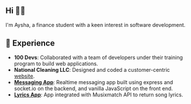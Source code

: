 ## Hi 👋🏼
I'm Aysha, a finance student with a keen interest in software development.

## 🤗 Experience
+ __100 Devs__: Collaborated with a team of developers under their training program to build web applications.
+ __National Cleaning LLC__: Designed and coded a customer-centric [website](http://natlcleaning.com/).
+ __[Messaging App](https://github.com/AyshaHakeem/messaging-app)__: Realtime messaging app built using express and socket.io on the backend, and vanilla JavaScript on the front end. 
+ __[Lyrics App](https://github.com/AyshaHakeem/lyrics-app)__: App integrated with Musixmatch API to return song lyrics.
